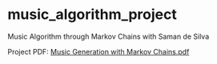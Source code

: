 # music_algorithm_project
Music Algorithm through Markov Chains with Saman de Silva

Project PDF: [Music Generation with Markov Chains.pdf](Music%20Generation%20with%20Markov%20Chains.pdf)
